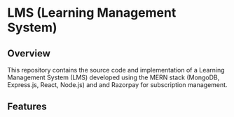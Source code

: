 # LMS (Learning Management System)

## Overview
This repository contains the source code and implementation of a Learning Management System (LMS) developed using the MERN stack (MongoDB, Express.js, React, Node.js) and and Razorpay for subscription management.

## Features

